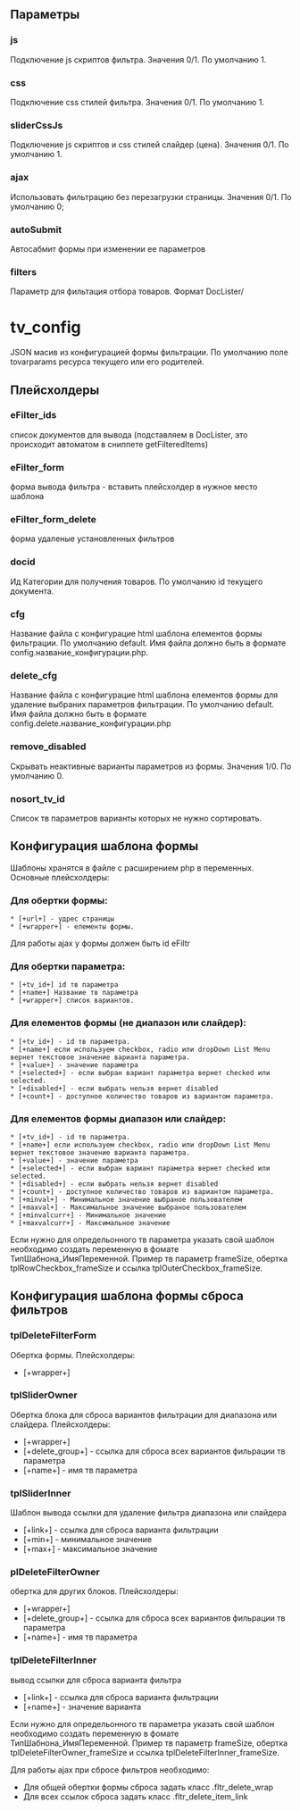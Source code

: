 ## Параметры

### js
Подключение js скриптов фильтра. Значения 0/1. По умолчанию 1.
### css
Подключение css стилей фильтра. Значения 0/1. По умолчанию 1.
### sliderCssJs
Подключение js скриптов и css стилей  слайдер (цена). Значения 0/1. По умолчанию 1.
### ajax
Использовать фильтрацию без перезагрузки страницы. Значения 0/1. По умолчанию  0;
### autoSubmit
Автосабмит формы при изменении ее параметров

### filters
Параметр  для фильтация отбора товаров. Формат DoсLister/

# tv_config
JSON масив из конфигурацией формы фильтрации. По умолчанию поле tovarparams ресурса текущего или его родителей.


## Плейсхолдеры

### eFilter_ids
список документов для вывода (подставляем в DocLister, это происходит автоматом в сниппете getFilteredItems)
### eFilter_form
форма вывода фильтра - вставить плейсхолдер в нужное место шаблона
### eFilter_form_delete
форма удаленые установленных фильтров
### docid
Ид Категории для получения товаров. По умолчанию id текущего документа.
### cfg
Название файла с конфигурацие html шаблона елементов формы фильтрации. По умолчанию default.
Имя файла должно быть в формате config.название_конфигурации.php.

### delete_cfg
Название файла с конфигурацие html шаблона елементов формы для удаление выбраних параметров фильтрации. По умолчанию default.
Имя файла должно быть в формате config.delete.название_конфигурации.php

### remove_disabled
Скрывать неактивные варианты параметров из формы. Значения 1/0. По умолчанию 0.

### nosort_tv_id
Список тв параметров варианты которых не нужно сортировать.


## Конфигурация шаблона формы
Шаблоны хранятся в файле с расширением php в переменных.
Основные плейсхолдеры:
### Для обертки формы:
    * [+url+] - удрес страницы
    * [+wrapper+] - елементы формы.
Для работы ajax у формы должен быть id eFiltr


### Для обертки параметра:
    * [+tv_id+] id тв параметра
    * [+name+] Название тв параметра
    * [+wrapper+] список вариантов.

### Для елементов формы (не диапазон или слайдер):
    * [+tv_id+] - id тв параметра.
    * [+name+] если используем checkbox, radio или dropDown List Menu вернет текстовое значение варианта параметра.
    * [+value+] - значение параметра
    * [+selected+] - если выбран вариант параметра вернет checked или selected.
    * [+disabled+] - если выбрать нельзя вернет disabled
    * [+count+] - доступное количество товаров из вариантом параметра.

### Для елементов формы диапазон или слайдер:
    * [+tv_id+] - id тв параметра.
    * [+name+] если используем checkbox, radio или dropDown List Menu вернет текстовое значение варианта параметра.
    * [+value+] - значение параметра
    * [+selected+] - если выбран вариант параметра вернет checked или selected.
    * [+disabled+] - если выбрать нельзя вернет disabled
    * [+count+] - доступное количество товаров из вариантом параметра.
    * [+minval+] - Минимальное значение выбраное пользователем
    * [+maxval+] - Максимальное значение выбраное пользователем
    * [+minvalcurr+] - Минимальное значение
    * [+maxvalcurr+] - Максимальное значение

Если нужно для определьонного тв параметра указать свой шаблон необходимо создать переменную в фомате
ТипШабнона_ИмяПеременной.
Пример тв параметр frameSize, обертка tplRowCheckbox_frameSize и ссылка tplOuterCheckbox_frameSize.



## Конфигурация шаблона формы сброса фильтров
### tplDeleteFilterForm
Обертка формы.
Плейсхолдеры:
* [+wrapper+]
### tplSliderOwner
Обертка блока для сброса вариантов фильтрации для диапазона или слайдера.
Плейсхолдеры:
* [+wrapper+]
* [+delete_group+] - ссылка для сброса всех вариантов фильрации тв параметра
* [+name+] - имя тв параметра
### tplSliderInner
Шаблон вывода ссылки для удаление фильтра диапазона или слайдера
* [+link+] - ссылка для сброса варианта фильтрации
* [+min+] - минимальное значение
* [+max+] - максимальное значение

### plDeleteFilterOwner
обертка для других блоков.
Плейсхолдеры:
* [+wrapper+]
* [+delete_group+] - ссылка для сброса всех вариантов фильрации тв параметра
* [+name+] - имя тв параметра

### tplDeleteFilterInner
вывод ссылки для сброса варианта фильтра
* [+link+] - ссылка для сброса варианта фильтрации
* [+name+] - значение варианта


Если нужно для определьонного тв параметра указать свой шаблон необходимо создать переменную в фомате
ТипШабнона_ИмяПеременной.
Пример тв параметр frameSize, обертка tplDeleteFilterOwner_frameSize и ссылка tplDeleteFilterInner_frameSize.


Для работы ajax при сбросе фильтров необходимо:
* Для общей обертки формы сброса задать класс .fltr_delete_wrap
* Для всех ссылок сброса задать класс .fltr_delete_item_link